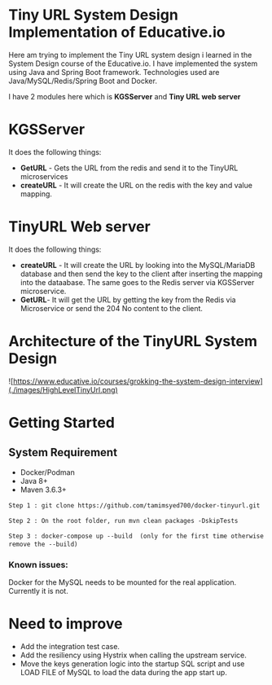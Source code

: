 
# Tiny URL System Design Implementation of Educative.io

Here am trying to implement the Tiny URL system design i learned in the System Design course of the Educative.io. I have implemented the system using Java and Spring Boot framework. Technologies used are Java/MySQL/Redis/Spring Boot and Docker.

I have 2 modules here which is **KGSServer** and **Tiny URL web server** 

# KGSServer
It does the following things:

- **GetURL** - Gets the URL from the redis and send it to the TinyURL microservices
- **createURL** - It will create the URL on the redis with the key and value mapping.

# TinyURL Web server
It does the following things:

- **createURL** - It will create the URL by looking into the MySQL/MariaDB database and then send the key to the client after inserting the mapping into the dataabase. The same goes to the Redis server via KGSServer microservice.
- **GetURL**- It will get the URL by getting the key from the Redis via Microservice or send the 204 No content to the client.

# Architecture of the TinyURL System Design
![https://www.educative.io/courses/grokking-the-system-design-interview](./images/HighLevelTinyUrl.png)
# Getting Started
## System Requirement

- Docker/Podman
- Java 8+
- Maven 3.6.3+

```
Step 1 : git clone https://github.com/tamimsyed700/docker-tinyurl.git
```
```
Step 2 : On the root folder, run mvn clean packages -DskipTests
```
```
Step 3 : docker-compose up --build  (only for the first time otherwise remove the --build)
```

### Known issues:
Docker for the MySQL needs to be mounted for the real application. Currently it is not.

# Need to improve
- Add the integration test case.
- Add the resiliency using Hystrix when calling the upstream service.
- Move the keys generation logic into the startup SQL script and use LOAD FILE of MySQL to load the data during the app start up.
